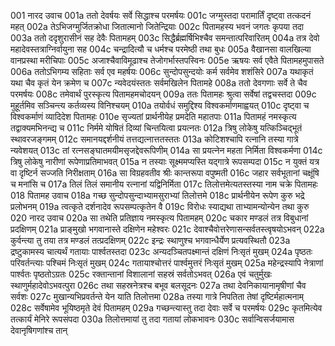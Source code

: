 001	नारद उवाच
001a	ततो देवर्षयः सर्वे सिद्धाश्च परमर्षयः
001c	जग्मुस्तदा परामार्तिं दृष्ट्वा तत्कदनं महत्
002a	तेऽभिजग्मुर्जितक्रोधा जितात्मानो जितेन्द्रियाः
002c	पितामहस्य भवनं जगतः कृपया तदा
003a	ततो ददृशुरासीनं सह देवैः पितामहम्
003c	सिद्धैर्ब्रह्मर्षिभिश्चैव समन्तात्परिवारितम्
004a	तत्र देवो महादेवस्तत्राग्निर्वायुना सह
004c	चन्द्रादित्यौ च धर्मश्च परमेष्ठी तथा बुधः
005a	वैखानसा वालखिल्या वानप्रस्था मरीचिपाः
005c	अजाश्चैवाविमूढाश्च तेजोगर्भास्तपस्विनः
005e	ऋषयः सर्व एवैते पितामहमुपासते
006a	ततोऽभिगम्य सहिताः सर्व एव महर्षयः
006c	सुन्दोपसुन्दयोः कर्म सर्वमेव शशंसिरे
007a	यथाकृतं यथा चैव कृतं येन क्रमेण च
007c	न्यवेदयंस्ततः सर्वमखिलेन पितामहे
008a	ततो देवगणाः सर्वे ते चैव परमर्षयः
008c	तमेवार्थं पुरस्कृत्य पितामहमचोदयन्
009a	ततः पितामहः श्रुत्वा सर्वेषां तद्वचस्तदा
009c	मुहूर्तमिव सञ्चिन्त्य कर्तव्यस्य विनिश्चयम्
010a	तयोर्वधं समुद्दिश्य विश्वकर्माणमाह्वयत्
010c	दृष्ट्वा च विश्वकर्माणं व्यादिदेश पितामहः
010e	सृज्यतां प्रार्थनीयेह प्रमदेति महातपाः
011a	पितामहं नमस्कृत्य तद्वाक्यमभिनन्द्य च
011c	निर्ममे योषितं दिव्यां चिन्तयित्वा प्रयत्नतः
012a	त्रिषु लोकेषु यत्किञ्चिद्भूतं स्थावरजङ्गमम्
012c	समानयद्दर्शनीयं तत्तद्यत्नात्ततस्ततः
013a	कोटिशश्चापि रत्नानि तस्या गात्रे न्यवेशयत्
013c	तां रत्नसङ्घातमयीमसृजद्देवरूपिणीम्
014a	सा प्रयत्नेन महता निर्मिता विश्वकर्मणा
014c	त्रिषु लोकेषु नारीणां रूपेणाप्रतिमाभवत्
015a	न तस्याः सूक्ष्ममप्यस्ति यद्गात्रे रूपसम्पदा
015c	न युक्तं यत्र वा दृष्टिर्न सज्जति निरीक्षताम्
016a	सा विग्रहवतीव श्रीः कान्तरूपा वपुष्मती
016c	जहार सर्वभूतानां चक्षूंषि च मनांसि च
017a	तिलं तिलं समानीय रत्नानां यद्विनिर्मिता
017c	तिलोत्तमेत्यतस्तस्या नाम चक्रे पितामहः
018	पितामह उवाच
018a	गच्छ सुन्दोपसुन्दाभ्यामसुराभ्यां तिलोत्तमे
018c	प्रार्थनीयेन रूपेण कुरु भद्रे प्रलोभनम्
019a	त्वत्कृते दर्शनादेव रूपसम्पत्कृतेन वै
019c	विरोधः स्याद्यथा ताभ्यामन्योन्येन तथा कुरु
020	नारद उवाच
020a	सा तथेति प्रतिज्ञाय नमस्कृत्य पितामहम्
020c	चकार मण्डलं तत्र विबुधानां प्रदक्षिणम्
021a	प्राङ्मुखो भगवानास्ते दक्षिणेन महेश्वरः
021c	देवाश्चैवोत्तरेणासन्सर्वतस्त्वृषयोऽभवन्
022a	कुर्वन्त्या तु तया तत्र मण्डलं तत्प्रदक्षिणम्
022c	इन्द्रः स्थाणुश्च भगवान्धैर्येण प्रत्यवस्थितौ
023a	द्रष्टुकामस्य चात्यर्थं गतायाः पार्श्वतस्तदा
023c	अन्यदञ्चितपक्ष्मान्तं दक्षिणं निःसृतं मुखम्
024a	पृष्ठतः परिवर्तन्त्याः पश्चिमं निःसृतं मुखम्
024c	गतायाश्चोत्तरं पार्श्वमुत्तरं निःसृतं मुखम्
025a	महेन्द्रस्यापि नेत्राणां पार्श्वतः पृष्ठतोऽग्रतः
025c	रक्तान्तानां विशालानां सहस्रं सर्वतोऽभवत्
026a	एवं चतुर्मुखः स्थाणुर्महादेवोऽभवत्पुरा
026c	तथा सहस्रनेत्रश्च बभूव बलसूदनः
027a	तथा देवनिकायानामृषीणां चैव सर्वशः
027c	मुखान्यभिप्रवर्तन्ते येन याति तिलोत्तमा
028a	तस्या गात्रे निपतिता तेषां दृष्टिर्महात्मनाम्
028c	सर्वेषामेव भूयिष्ठमृते देवं पितामहम्
029a	गच्छन्त्यास्तु तदा देवाः सर्वे च परमर्षयः
029c	कृतमित्येव तत्कार्यं मेनिरे रूपसंपदा
030a	तिलोत्तमायां तु तदा गतायां लोकभावनः
030c	सर्वान्विसर्जयामास देवानृषिगणांश्च तान्
